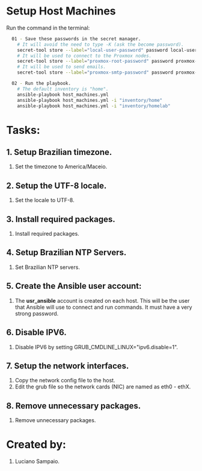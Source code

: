 # Setup Host Machines

Run the command in the terminal:
```bash
  01 - Save these passwords in the secret manager.
    # It will avoid the need to type -K (ask the become password).
    secret-tool store --label="local-user-password" password local-user-password
    # It will be used to connect to the Proxmox nodes.
    secret-tool store --label="proxmox-root-password" password proxmox-root-password
    # It will be used to send emails.
    secret-tool store --label="proxmox-smtp-password" password proxmox-smtp-password

  02 - Run the playbook.
    # The default inventory is "home".
    ansible-playbook host_machines.yml
    ansible-playbook host_machines.yml -i "inventory/home"
    ansible-playbook host_machines.yml -i "inventory/homelab"
```

# Tasks:

## 1. Setup Brazilian timezone.
  1. Set the timezone to America/Maceio.

## 2. Setup the UTF-8 locale.
  1. Set the locale to UTF-8.

## 3. Install required packages.
  1. Install required packages.

## 4. Setup Brazilian NTP Servers.
  1. Set Brazilian NTP servers.

## 5. Create the Ansible user account:
  1. The **usr_ansible** account is created on each host. This will be the user that Ansible will use to connect and run commands. It must have a very strong password.

## 6. Disable IPV6.
  1. Disable IPV6 by setting GRUB_CMDLINE_LINUX="ipv6.disable=1".

## 7. Setup the network interfaces.
  1. Copy the network config file to the host.
  1. Edit the grub file so the network cards (NIC) are named as eth0 - ethX.

## 8. Remove unnecessary packages.
  1. Remove unnecessary packages.

# Created by:

1. Luciano Sampaio.
